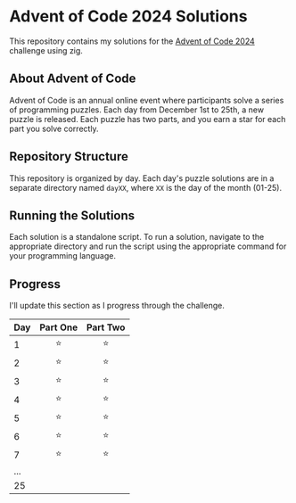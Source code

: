 # Advent of Code 2024 Solutions

This repository contains my solutions for the [Advent of Code 2024](https://adventofcode.com/2024) challenge using zig.

## About Advent of Code

Advent of Code is an annual online event where participants solve a series of programming puzzles. Each day from December 1st to 25th, a new puzzle is released. Each puzzle has two parts, and you earn a star for each part you solve correctly.

## Repository Structure

This repository is organized by day. Each day's puzzle solutions are in a separate directory named `dayXX`, where `XX` is the day of the month (01-25).

## Running the Solutions

Each solution is a standalone script. To run a solution, navigate to the appropriate directory and run the script using the appropriate command for your programming language.

## Progress

I'll update this section as I progress through the challenge.

| Day | Part One | Part Two |
| --- | :------: | :------: |
| 1   |  :star:  |  :star:  |
| 2   |  :star:  |  :star:  |
| 3   |  :star:  |  :star:  |
| 4   |  :star:  |  :star:  |
| 5   |  :star:  |  :star:  |
| 6   |  :star:  |  :star:  |
| 7   |  :star:  |  :star:  |
| ... |          |          |
| 25  |          |          |
